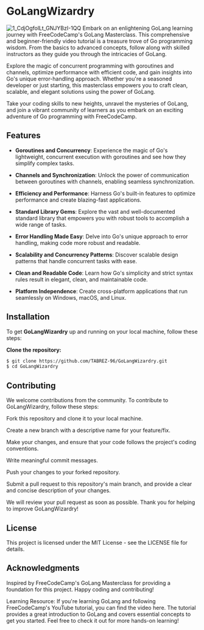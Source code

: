 # GoLangWizardry

![1_CdjOgfolLt_GNJYBzI-1QQ](https://github.com/TABREZ-96/GoLangWizardry/assets/114156392/8819dca9-6341-4c64-827a-b329f86e86b9)
Embark on an enlightening GoLang learning journey with FreeCodeCamp's GoLang Masterclass. This comprehensive and beginner-friendly video tutorial is a treasure trove of Go programming wisdom. From the basics to advanced concepts, follow along with skilled instructors as they guide you through the intricacies of GoLang.

Explore the magic of concurrent programming with goroutines and channels, optimize performance with efficient code, and gain insights into Go's unique error-handling approach. Whether you're a seasoned developer or just starting, this masterclass empowers you to craft clean, scalable, and elegant solutions using the power of GoLang.

Take your coding skills to new heights, unravel the mysteries of GoLang, and join a vibrant community of learners as you embark on an exciting adventure of Go programming with FreeCodeCamp.
## Features

- **Goroutines and Concurrency**: Experience the magic of Go's lightweight, concurrent execution with goroutines and see how they simplify complex tasks.

- **Channels and Synchronization**: Unlock the power of communication between goroutines with channels, enabling seamless synchronization.

- **Efficiency and Performance**: Harness Go's built-in features to optimize performance and create blazing-fast applications.

- **Standard Library Gems**: Explore the vast and well-documented standard library that empowers you with robust tools to accomplish a wide range of tasks.

- **Error Handling Made Easy**: Delve into Go's unique approach to error handling, making code more robust and readable.

- **Scalability and Concurrency Patterns**: Discover scalable design patterns that handle concurrent tasks with ease.

- **Clean and Readable Code**: Learn how Go's simplicity and strict syntax rules result in elegant, clean, and maintainable code.

- **Platform Independence**: Create cross-platform applications that run seamlessly on Windows, macOS, and Linux.

## Installation

To get **GoLangWizardry** up and running on your local machine, follow these steps:

 **Clone the repository:**

   ```bash
   $ git clone https://github.com/TABREZ-96/GoLangWizardry.git
   $ cd GoLangWizardry
   ```

## Contributing
We welcome contributions from the community. To contribute to GoLangWizardry, follow these steps:

Fork this repository and clone it to your local machine.

Create a new branch with a descriptive name for your feature/fix.

Make your changes, and ensure that your code follows the project's coding conventions.

Write meaningful commit messages.

Push your changes to your forked repository.

Submit a pull request to this repository's main branch, and provide a clear and concise description of your changes.

We will review your pull request as soon as possible. Thank you for helping to improve GoLangWizardry!

## License
This project is licensed under the MIT License - see the LICENSE file for details.

## Acknowledgments
Inspired by FreeCodeCamp's GoLang Masterclass for providing a foundation for this project.
Happy coding and contributing!

Learning Resource: If you're learning GoLang and following FreeCodeCamp's YouTube tutorial, you can find the video here. The tutorial provides a great introduction to GoLang and covers essential concepts to get you started. Feel free to check it out for more hands-on learning!

